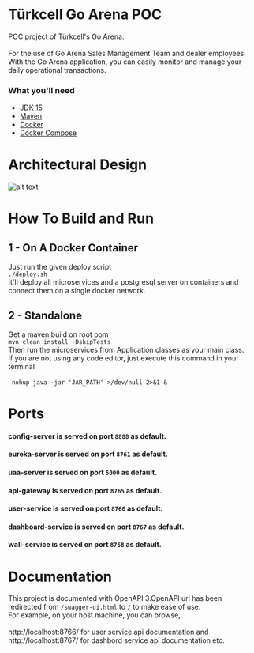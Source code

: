 # Türkcell Go Arena POC

POC project of Türkcell's Go Arena.\
\
For the use of Go Arena Sales Management Team and dealer employees. With the Go Arena application, you can easily
monitor and manage your daily operational transactions.

### What you'll need

- [JDK 15](https://www.oracle.com/java/technologies/javase/jdk15-archive-downloads.html)
- [Maven](https://maven.apache.org)
- [Docker](https://hub.docker.com/search?q=&type=edition&offering=community&operating_system=linux)
- [Docker Compose](https://docs.docker.com/compose/install/)

# Architectural Design

![alt text](https://i.hizliresim.com/sI4BrE.jpg)

# How To Build and Run

## 1 - On A Docker Container

Just run the given deploy script  \
`./deploy.sh`\
It'll deploy all microservices and a postgresql server on containers and connect them on a single docker network.

## 2 - Standalone

Get a maven build on root pom\
`mvn clean install -DskipTests`  
Then run the microservices from Application classes as your main class.\
If you are not using any code editor, just execute this command in your terminal\
\
` nohup java -jar 'JAR_PATH' >/dev/null 2>&1 &`

# Ports

#### config-server is served on port `8888` as default.

#### eureka-server is served on port `8761` as default.

#### uaa-server is served on port `5000` as default.

#### api-gateway is served on port `8765` as default.

#### user-service is served on port `8766` as default.

#### dashboard-service is served on port `8767` as default.

#### wall-service is served on port `8768` as default.

# Documentation

This project is documented with OpenAPI 3.OpenAPI url has been redirected from `/swagger-ui.html` to  `/` to make ease
of use.\
For example, on your host machine, you can browse, \
\
http://localhost:8766/ for user service api documentation and \
http://localhost:8767/ for dashbord service api documentation etc.